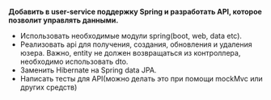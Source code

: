 **Добавить в user-service поддержку Spring и разработать API, которое позволит управлять данными.**

- Использовать необходимые модули spring(boot, web, data etc).
- Реализовать api для получения, создания, обновления и удаления юзера. Важно, entity не должен возвращаться из контроллера, необходимо использовать dto.
- Заменить Hibernate на Spring data JPA.
- Написать тесты для API(можно делать это при помощи mockMvc или других средств)